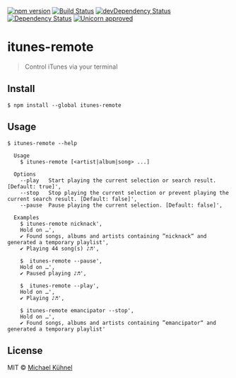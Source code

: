 [![npm version](https://img.shields.io/npm/v/itunes-remote.svg?style=flat)](https://www.npmjs.org/package/itunes-remote.svg)
[![Build Status](https://travis-ci.org/mischah/itunes-remote.svg?branch=master)](https://travis-ci.org/mischah/itunes-remote)
[![devDependency Status](https://david-dm.org/mischah/itunes-remote/dev-status.svg)](https://david-dm.org/mischah/itunes-remote#info=devDependencies)
[![Dependency Status](https://david-dm.org/mischah/itunes-remote/status.svg)](https://david-dm.org/mischah/itunes-remote#info=Dependencies)
[![Unicorn approved](https://img.shields.io/badge/unicorn-approved-ff69b4.svg?style=flat)](https://www.youtube.com/watch?v=ihXfH-zR8qA&feature=youtu.be&t=10s) 

# itunes-remote

> Control iTunes via your terminal


## Install

```
$ npm install --global itunes-remote
```


## Usage

```
$ itunes-remote --help

  Usage
    $ itunes-remote [<artist|album|song> ...]
  
  Options
    --play   Start playing the current selection or search result. [Default: true]',
    --stop   Stop playing the current selection or prevent playing the current search result. [Default: false]',
    --pause  Pause playing the current selection. [Default: false]',
  
  Examples
    $ itunes-remote nicknack',
    Hold on …',
    ✔ Found songs, albums and artists containing ”nicknack“ and generated a temporary playlist',
    ✔ Playing 44 song(s) ♪♬',

    $  itunes-remote --pause',
    Hold on …',
    ✔ Paused playing ♪♬',

    $  itunes-remote --play',
    Hold on …',
    ✔ Playing ♪♬',

    $ itunes-remote emancipator --stop',
    Hold on …',
    ✔ Found songs, albums and artists containing ”emancipator“ and generated a temporary playlist'
```


## License

MIT © [Michael Kühnel](http://michael-kuehnel.de)
